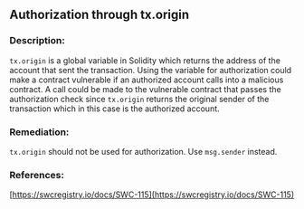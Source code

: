 ## Authorization through tx.origin

### Description:

`tx.origin` is a global variable in Solidity which returns the address of the account that sent the transaction. Using the variable for authorization could make a contract vulnerable if an authorized account calls into a malicious contract. A call could be made to the vulnerable contract that passes the authorization check since `tx.origin` returns the original sender of the transaction which in this case is the authorized account.

### Remediation:

`tx.origin` should not be used for authorization. Use `msg.sender` instead.

### References:

[https://swcregistry.io/docs/SWC-115](https://swcregistry.io/docs/SWC-115)